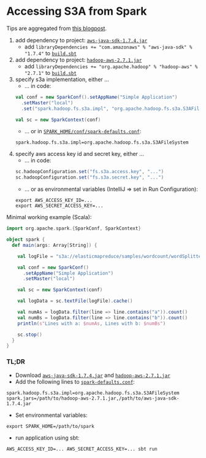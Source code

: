 # Accessing S3A from Spark

Tips are aggregated from [this blogpost](http://deploymentzone.com/2015/12/20/s3a-on-spark-on-aws-ec2/).

1. add dependency to project: [`aws-java-sdk-1.7.4.jar`](http://mvnrepository.com/artifact/com.amazonaws/aws-java-sdk/1.7.4) 
    - add `libraryDependencies += "com.amazonaws" % "aws-java-sdk" % "1.7.4"` to [`build.sbt`](build.sbt)
2. add dependency to project: [`hadoop-aws-2.7.1.jar`](http://mvnrepository.com/artifact/org.apache.hadoop/hadoop-aws/2.7.1)  
    - add `libraryDependencies += "org.apache.hadoop" % "hadoop-aws" % "2.7.1"` to [`build.sbt`](build.sbt)
3. specify s3a implementation, either ...
    - ... in code: 
    ``` scala
    val conf = new SparkConf().setAppName("Simple Application")
      .setMaster("local")
      .set("spark.hadoop.fs.s3a.impl", "org.apache.hadoop.fs.s3a.S3AFileSystem")

    val sc = new SparkContext(conf)
    ```
    - ... or in [`SPARK_HOME/conf/spark-defaults.conf`](../resources/spark-defaults.conf):
    ```
    spark.hadoop.fs.s3a.impl=org.apache.hadoop.fs.s3a.S3AFileSystem
    ```
4. specify aws access key id and secret key, either ...
    - ... in code:
    ``` scala
    sc.hadoopConfiguration.set("fs.s3a.access.key", "...")
    sc.hadoopConfiguration.set("fs.s3a.secret.key", "...")
    ```
    - ... or as environmental variables (IntelliJ => set in Run Configuration):
    ```
    export AWS_ACCESS_KEY_ID=... 
    export AWS_SECRET_ACCESS_KEY=...
    ```
    
Minimal working example (Scala):

```scala
import org.apache.spark.{SparkConf, SparkContext}

object spark {
  def main(args: Array[String]) {

    val logFile = "s3a://elasticmapreduce/samples/wordcount/wordSplitter.py"

    val conf = new SparkConf()
      .setAppName("Simple Application")
      .setMaster("local")

    val sc = new SparkContext(conf)

    val logData = sc.textFile(logFile).cache()

    val numAs = logData.filter(line => line.contains("a")).count()
    val numBs = logData.filter(line => line.contains("b")).count()
    println(s"Lines with a: $numAs, Lines with b: $numBs")

    sc.stop()
  }
}
```

### TL;DR

- Download [`aws-java-sdk-1.7.4.jar`](http://mvnrepository.com/artifact/com.amazonaws/aws-java-sdk/1.7.4) and [`hadoop-aws-2.7.1.jar`](http://mvnrepository.com/artifact/org.apache.hadoop/hadoop-aws/2.7.1) 
- Add the following lines to [`spark-defaults.conf`](../resources/spark-defaults.conf):

```
spark.hadoop.fs.s3a.impl=org.apache.hadoop.fs.s3a.S3AFileSystem
spark.jars=/path/to/hadoop-aws-2.7.1.jar,/path/to/aws-java-sdk-1.7.4.jar
```

- Set environmental variables:

```
export SPARK_HOME=/path/to/spark
```

- run application using sbt:

`AWS_ACCESS_KEY_ID=... AWS_SECRET_ACCESS_KEY=... sbt run`
     